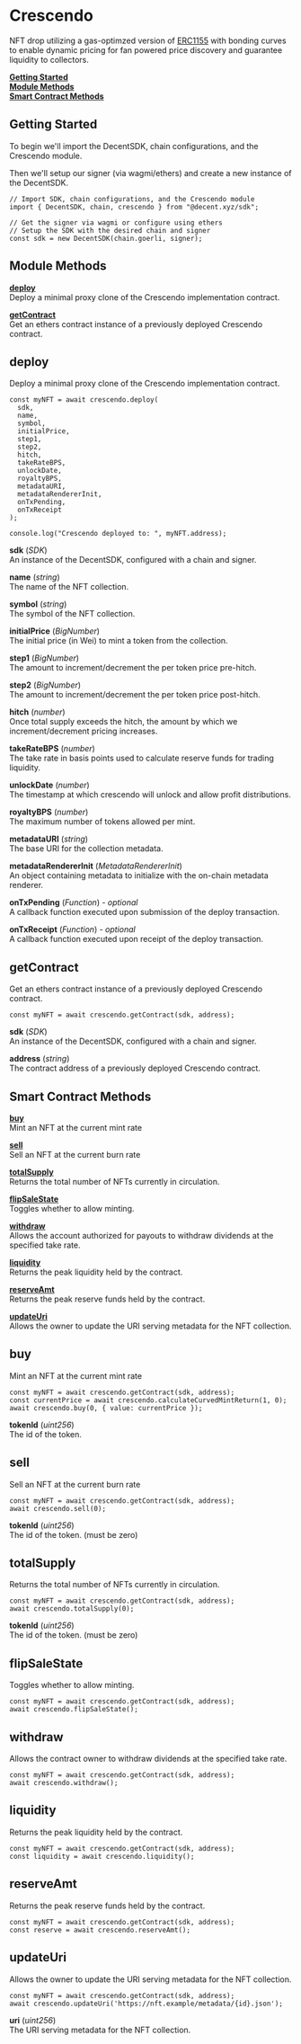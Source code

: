 # Crescendo

NFT drop utilizing a gas-optimzed version of [ERC1155](https://github.com/transmissions11/solmate) with bonding curves to enable dynamic pricing for fan powered price discovery and guarantee liquidity to collectors.

[**Getting Started**](#getting-started)  
[**Module Methods**](#module-methods)  
[**Smart Contract Methods**](#smart-contract-methods)  

## Getting Started

To begin we'll import the DecentSDK, chain configurations, and the Crescendo module.

Then we'll setup our signer (via wagmi/ethers) and create a new instance of the DecentSDK.

```
// Import SDK, chain configurations, and the Crescendo module
import { DecentSDK, chain, crescendo } from "@decent.xyz/sdk";

// Get the signer via wagmi or configure using ethers
// Setup the SDK with the desired chain and signer
const sdk = new DecentSDK(chain.goerli, signer);
```

## Module Methods

[**deploy**](#deploy)  
Deploy a minimal proxy clone of the Crescendo implementation contract.

[**getContract**](#getcontract)  
Get an ethers contract instance of a previously deployed Crescendo contract.

## deploy

Deploy a minimal proxy clone of the Crescendo implementation contract.

```
const myNFT = await crescendo.deploy(
  sdk,
  name,
  symbol,
  initialPrice,
  step1,
  step2,
  hitch,
  takeRateBPS,
  unlockDate,
  royaltyBPS,
  metadataURI,
  metadataRendererInit,
  onTxPending,
  onTxReceipt
);

console.log("Crescendo deployed to: ", myNFT.address);
```

**sdk** (*SDK*)  
An instance of the DecentSDK, configured with a chain and signer.

**name** (*string*)  
The name of the NFT collection.

**symbol** (*string*)  
The symbol of the NFT collection.

**initialPrice** (*BigNumber*)  
The initial price (in Wei) to mint a token from the collection.

**step1** (*BigNumber*)  
The amount to increment/decrement the per token price pre-hitch.

**step2** (*BigNumber*)  
The amount to increment/decrement the per token price post-hitch.

**hitch** (*number*)  
Once total supply exceeds the hitch, the amount by which we increment/decrement pricing increases.

**takeRateBPS** (*number*)  
The take rate in basis points used to calculate reserve funds for trading liquidity.

**unlockDate** (*number*)  
The timestamp at which crescendo will unlock and allow profit distributions.

**royaltyBPS** (*number*)  
The maximum number of tokens allowed per mint.

**metadataURI** (*string*)  
The base URI for the collection metadata.

**metadataRendererInit** (*MetadataRendererInit*)  
An object containing metadata to initialize with the on-chain metadata renderer.

**onTxPending** (*Function*) - *optional*  
A callback function executed upon submission of the deploy transaction.

**onTxReceipt** (*Function*) - *optional*  
A callback function executed upon receipt of the deploy transaction.

## getContract

Get an ethers contract instance of a previously deployed Crescendo contract.

```
const myNFT = await crescendo.getContract(sdk, address);
```

**sdk** (*SDK*)  
An instance of the DecentSDK, configured with a chain and signer.

**address** (*string*)  
The contract address of a previously deployed Crescendo contract.

## Smart Contract Methods

[**buy**](#buy)  
Mint an NFT at the current mint rate

[**sell**](#sell)  
Sell an NFT at the current burn rate

[**totalSupply**](#sell)  
Returns the total number of NFTs currently in circulation.

[**flipSaleState**](#flipsalestate)  
Toggles whether to allow minting.

[**withdraw**](#withdraw)  
Allows the account authorized for payouts to withdraw dividends at the specified take rate.

[**liquidity**](#liquidity)  
Returns the peak liquidity held by the contract.

[**reserveAmt**](#reserveamt)  
Returns the peak reserve funds held by the contract.

[**updateUri**](#updateuri)  
Allows the owner to update the URI serving metadata for the NFT collection.

## buy  

Mint an NFT at the current mint rate

```
const myNFT = await crescendo.getContract(sdk, address);
const currentPrice = await crescendo.calculateCurvedMintReturn(1, 0);
await crescendo.buy(0, { value: currentPrice });
```

**tokenId** (*uint256*)  
The id of the token.

## sell  

Sell an NFT at the current burn rate

```
const myNFT = await crescendo.getContract(sdk, address);
await crescendo.sell(0);
```

**tokenId** (*uint256*)  
The id of the token. (must be zero)  


## totalSupply  

Returns the total number of NFTs currently in circulation.

```
const myNFT = await crescendo.getContract(sdk, address);
await crescendo.totalSupply(0);
```

**tokenId** (*uint256*)  
The id of the token. (must be zero)  

## flipSaleState  

Toggles whether to allow minting.

```
const myNFT = await crescendo.getContract(sdk, address);
await crescendo.flipSaleState();
```

## withdraw  

Allows the contract owner to withdraw dividends at the specified take rate.

```
const myNFT = await crescendo.getContract(sdk, address);
await crescendo.withdraw();
```

## liquidity  

Returns the peak liquidity held by the contract.

```
const myNFT = await crescendo.getContract(sdk, address);
const liquidity = await crescendo.liquidity();
```

## reserveAmt  

Returns the peak reserve funds held by the contract.

```
const myNFT = await crescendo.getContract(sdk, address);
const reserve = await crescendo.reserveAmt();
```

## updateUri  

Allows the owner to update the URI serving metadata for the NFT collection.

```
const myNFT = await crescendo.getContract(sdk, address);
await crescendo.updateUri('https://nft.example/metadata/{id}.json');
```

**uri** (*uint256*)  
The URI serving metadata for the NFT collection.
